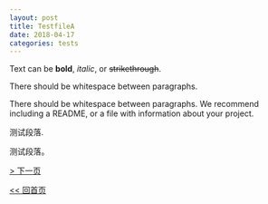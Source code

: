 ```yaml
---
layout: post
title: TestfileA
date: 2018-04-17
categories: tests
---
```


Text can be **bold**, _italic_, or ~~strikethrough~~.

There should be whitespace between paragraphs.

There should be whitespace between paragraphs. We recommend including a README, or a file with information about your project.

测试段落.

测试段落。

[> 下一页](testfileb)

[<< 回首页](./index)